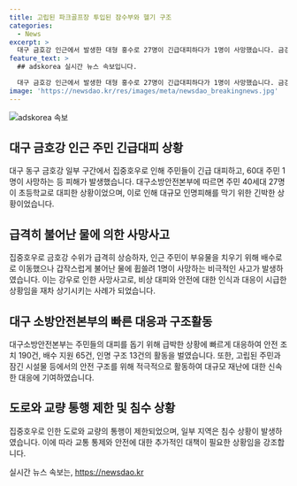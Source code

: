 ```yaml
---
title: 고립된 파크골프장 투입된 잠수부와 헬기 구조
categories:
  - News
excerpt: >
  대구 금호강 인근에서 발생한 대형 홍수로 27명이 긴급대피하다가 1명이 사망했습니다. 금강동 주택까지 침수되면서 주민들은 대피 및 가재도구 치우기에 분주했고, 파크골프장에서는 직원 3명이 구조되는 등 피해가 속출했습니다. 이에 소방 당국과 관련 기관들은 대피령을 내리고, 안전확보 및 인명 구조에 혈안이 되어 활동했습니다. 이로 인해 도로와 교량 22곳의 통행이 차단되고 지하차도도 침수되는 등 대구는 상당한 피해를 입고 있습니다.
feature_text: >
  ## adskorea 실시간 뉴스 속보입니다.

  대구 금호강 인근에서 발생한 대형 홍수로 27명이 긴급대피하다가 1명이 사망했습니다. 금강동 주택까지 침수되면서 주민들은 대피 및 가재도구 치우기에 분주했고, 파크골프장에서는 직원 3명이 구조되는 등 피해가 속출했습니다. 이에 소방 당국과 관련 기관들은 대피령을 내리고, 안전확보 및 인명 구조에 혈안이 되어 활동했습니다. 이로 인해 도로와 교량 22곳의 통행이 차단되고 지하차도도 침수되는 등 대구는 상당한 피해를 입고 있습니다.
image: 'https://newsdao.kr/res/images/meta/newsdao_breakingnews.jpg'
---
```


<p><img src="https://newsdao.kr/res/images/meta/newsdao_breakingnews.jpg" alt="adskorea 속보" /></p>

<h2 data-ke-size="size26">대구 금호강 인근 주민 긴급대피 상황</h2>

<p data-ke-size="size16">대구 동구 금호강 일부 구간에서 집중호우로 인해 주민들이 긴급 대피하고, 60대 주민 1명이 사망하는 등 피해가 발생했습니다. 대구소방안전본부에 따르면 주민 40세대 27명이 초등학교로 대피한 상황이었으며, 이로 인해 대규모 인명피해를 막기 위한 긴박한 상황이었습니다.</p>

<h2 data-ke-size="size26">급격히 불어난 물에 의한 사망사고</h2>

<p data-ke-size="size16">집중호우로 금호강 수위가 급격히 상승하자, 인근 주민이 부유물을 치우기 위해 배수로로 이동했으나 갑작스럽게 불어난 물에 휩쓸려 1명이 사망하는 비극적인 사고가 발생하였습니다. 이는 강우로 인한 사망사고로, 비상 대피와 안전에 대한 인식과 대응이 시급한 상황임을 재차 상기시키는 사례가 되었습니다.</p>

<h2 data-ke-size="size26">대구 소방안전본부의 빠른 대응과 구조활동</h2>

<p data-ke-size="size16">대구소방안전본부는 주민들의 대피를 돕기 위해 급박한 상황에 빠르게 대응하여 안전 조치 190건, 배수 지원 65건, 인명 구조 13건의 활동을 벌였습니다. 또한, 고립된 주민과 잠긴 시설물 등에서의 안전 구조를 위해 적극적으로 활동하여 대규모 재난에 대한 신속한 대응에 기여하였습니다.</p>

<h2 data-ke-size="size26">도로와 교량 통행 제한 및 침수 상황</h2>

<p data-ke-size="size16">집중호우로 인한 도로와 교량의 통행이 제한되었으며, 일부 지역은 침수 상황이 발생하였습니다. 이에 따라 교통 통제와 안전에 대한 추가적인 대책이 필요한 상황임을 강조합니다.</p>
실시간 뉴스 속보는, <a href="https://newsdao.kr" rel="dofollow">https://newsdao.kr</a>


